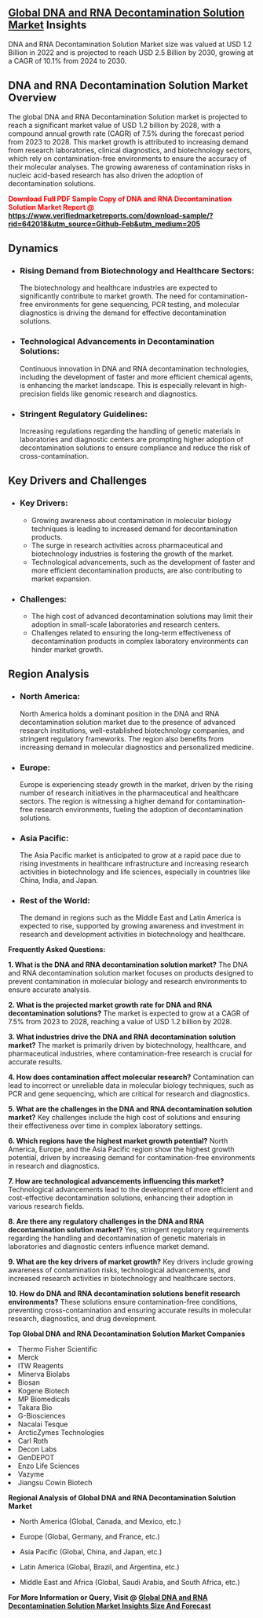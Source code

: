 <h2><a href="https://www.verifiedmarketreports.com/download-sample/?rid=642018&amp;utm_source=Github&amp;utm_medium=205" target="_blank">Global DNA and RNA Decontamination Solution Market</a> Insights</h2><p>DNA and RNA Decontamination Solution Market size was valued at USD 1.2 Billion in 2022 and is projected to reach USD 2.5 Billion by 2030, growing at a CAGR of 10.1% from 2024 to 2030.</p><p> <h2>DNA and RNA Decontamination Solution Market Overview</h2> <p>The global DNA and RNA Decontamination Solution market is projected to reach a significant market value of USD 1.2 billion by 2028, with a compound annual growth rate (CAGR) of 7.5% during the forecast period from 2023 to 2028. This market growth is attributed to increasing demand from research laboratories, clinical diagnostics, and biotechnology sectors, which rely on contamination-free environments to ensure the accuracy of their molecular analyses. The growing awareness of contamination risks in nucleic acid-based research has also driven the adoption of decontamination solutions.</p> <p><strong><p><span class=""><span style="color: #ff0000;"><strong>Download Full PDF Sample Copy of DNA and RNA Decontamination Solution Market Report</strong> @ </span><a href="https://www.verifiedmarketreports.com/download-sample/?rid=642018&amp;utm_source=Github-Feb&amp;utm_medium=205" target="_blank">https://www.verifiedmarketreports.com/download-sample/?rid=642018&amp;utm_source=Github-Feb&amp;utm_medium=205</a></span></p></strong></p> <h2>Dynamics</h2> <ul> <li><h3>Rising Demand from Biotechnology and Healthcare Sectors:</h3> The biotechnology and healthcare industries are expected to significantly contribute to market growth. The need for contamination-free environments for gene sequencing, PCR testing, and molecular diagnostics is driving the demand for effective decontamination solutions.</li> <li><h3>Technological Advancements in Decontamination Solutions:</h3> Continuous innovation in DNA and RNA decontamination technologies, including the development of faster and more efficient chemical agents, is enhancing the market landscape. This is especially relevant in high-precision fields like genomic research and diagnostics.</li> <li><h3>Stringent Regulatory Guidelines:</h3> Increasing regulations regarding the handling of genetic materials in laboratories and diagnostic centers are prompting higher adoption of decontamination solutions to ensure compliance and reduce the risk of cross-contamination.</li> </ul> <h2>Key Drivers and Challenges</h2> <ul> <li><h3>Key Drivers:</h3> <ul> <li>Growing awareness about contamination in molecular biology techniques is leading to increased demand for decontamination products.</li> <li>The surge in research activities across pharmaceutical and biotechnology industries is fostering the growth of the market.</li> <li>Technological advancements, such as the development of faster and more efficient decontamination products, are also contributing to market expansion.</li> </ul> </li> <li><h3>Challenges:</h3> <ul> <li>The high cost of advanced decontamination solutions may limit their adoption in small-scale laboratories and research centers.</li> <li>Challenges related to ensuring the long-term effectiveness of decontamination products in complex laboratory environments can hinder market growth.</li> </ul> </li> </ul> <h2>Region Analysis</h2> <ul> <li><h3>North America:</h3> North America holds a dominant position in the DNA and RNA decontamination solution market due to the presence of advanced research institutions, well-established biotechnology companies, and stringent regulatory frameworks. The region also benefits from increasing demand in molecular diagnostics and personalized medicine.</li> <li><h3>Europe:</h3> Europe is experiencing steady growth in the market, driven by the rising number of research initiatives in the pharmaceutical and healthcare sectors. The region is witnessing a higher demand for contamination-free research environments, fueling the adoption of decontamination solutions.</li> <li><h3>Asia Pacific:</h3> The Asia Pacific market is anticipated to grow at a rapid pace due to rising investments in healthcare infrastructure and increasing research activities in biotechnology and life sciences, especially in countries like China, India, and Japan.</li> <li><h3>Rest of the World:</h3> The demand in regions such as the Middle East and Latin America is expected to rise, supported by growing awareness and investment in research and development activities in biotechnology and healthcare.</li> </ul> <p><strong>Frequently Asked Questions:</strong></p> <p><strong>1. What is the DNA and RNA decontamination solution market?</strong> The DNA and RNA decontamination solution market focuses on products designed to prevent contamination in molecular biology and research environments to ensure accurate analysis.</p> <p><strong>2. What is the projected market growth rate for DNA and RNA decontamination solutions?</strong> The market is expected to grow at a CAGR of 7.5% from 2023 to 2028, reaching a value of USD 1.2 billion by 2028.</p> <p><strong>3. What industries drive the DNA and RNA decontamination solution market?</strong> The market is primarily driven by biotechnology, healthcare, and pharmaceutical industries, where contamination-free research is crucial for accurate results.</p> <p><strong>4. How does contamination affect molecular research?</strong> Contamination can lead to incorrect or unreliable data in molecular biology techniques, such as PCR and gene sequencing, which are critical for research and diagnostics.</p> <p><strong>5. What are the challenges in the DNA and RNA decontamination solution market?</strong> Key challenges include the high cost of solutions and ensuring their effectiveness over time in complex laboratory settings.</p> <p><strong>6. Which regions have the highest market growth potential?</strong> North America, Europe, and the Asia Pacific region show the highest growth potential, driven by increasing demand for contamination-free environments in research and diagnostics.</p> <p><strong>7. How are technological advancements influencing this market?</strong> Technological advancements lead to the development of more efficient and cost-effective decontamination solutions, enhancing their adoption in various research fields.</p> <p><strong>8. Are there any regulatory challenges in the DNA and RNA decontamination solution market?</strong> Yes, stringent regulatory requirements regarding the handling and decontamination of genetic materials in laboratories and diagnostic centers influence market demand.</p> <p><strong>9. What are the key drivers of market growth?</strong> Key drivers include growing awareness of contamination risks, technological advancements, and increased research activities in biotechnology and healthcare sectors.</p> <p><strong>10. How do DNA and RNA decontamination solutions benefit research environments?</strong> These solutions ensure contamination-free conditions, preventing cross-contamination and ensuring accurate results in molecular research, diagnostics, and drug development.</p> </p><p><strong>Top Global DNA and RNA Decontamination Solution Market Companies</strong></p><div data-test-id=""><p><li>Thermo Fisher Scientific</li><li> Merck</li><li> ITW Reagents</li><li> Minerva Biolabs</li><li> Biosan</li><li> Kogene Biotech</li><li> MP Biomedicals</li><li> Takara Bio</li><li> G-Biosciences</li><li> Nacalai Tesque</li><li> ArcticZymes Technologies</li><li> Carl Roth</li><li> Decon Labs</li><li> GenDEPOT</li><li> Enzo Life Sciences</li><li> Vazyme</li><li> Jiangsu Cowin Biotech</li></p><div><strong>Regional Analysis of&nbsp;Global DNA and RNA Decontamination Solution Market</strong></div><ul><li dir="ltr"><p dir="ltr">North America&nbsp;(Global, Canada, and Mexico, etc.)</p></li><li dir="ltr"><p dir="ltr">Europe (Global, Germany, and France, etc.)</p></li><li dir="ltr"><p dir="ltr">Asia Pacific&nbsp;(Global, China, and Japan, etc.)</p></li><li dir="ltr"><p dir="ltr">Latin America&nbsp;(Global, Brazil, and Argentina, etc.)</p></li><li dir="ltr">Middle East and Africa&nbsp;(Global, Saudi Arabia, and South Africa, etc.)</li></ul><p><strong>For More Information or Query, Visit @&nbsp;</strong><strong><a href="https://www.verifiedmarketreports.com/product/dna-and-rna-decontamination-solution-market/?utm_source=Github&amp;utm_medium=205" target="_blank">Global DNA and RNA Decontamination Solution Market Insights Size And Forecast</a></strong></p></div>
